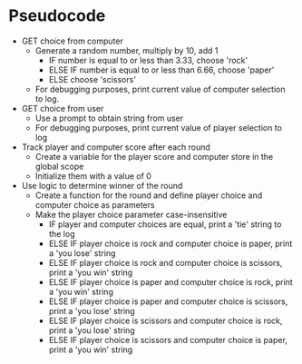 # Pseudocode

- GET choice from computer
    - Generate a random number, multiply by 10, add 1
        - IF number is equal to or less than 3.33, choose 'rock'
        - ELSE IF number is equal to or less than 6.66, choose 'paper'
        - ELSE choose 'scissors'
    - For debugging purposes, print current value of computer selection to log.
- GET choice from user
    - Use a prompt to obtain string from user
    - For debugging purposes, print current value of player selection to log
- Track player and computer score after each round
    - Create a variable for the player score and computer store in the global scope
    - Initialize them with a value of 0
- Use logic to determine winner of the round
    - Create a function for the round and define player choice and computer choice as parameters
    - Make the player choice parameter case-insensitive
        - IF player and computer choices are equal, print a 'tie' string to the log
        - ELSE IF player choice is rock and computer choice is paper, print a 'you lose' string
        - ELSE IF player choice is rock and computer choice is scissors, print a 'you win' string
        - ELSE IF player choice is paper and computer choice is rock, print a 'you win' string
        - ELSE IF player choice is paper and computer choice is scissors, print a 'you lose' string
        - ELSE IF player choice is scissors and computer choice is rock, print a 'you lose' string
        - ELSE IF player choice is scissors and computer choice is paper, print a 'you win' string
    
    